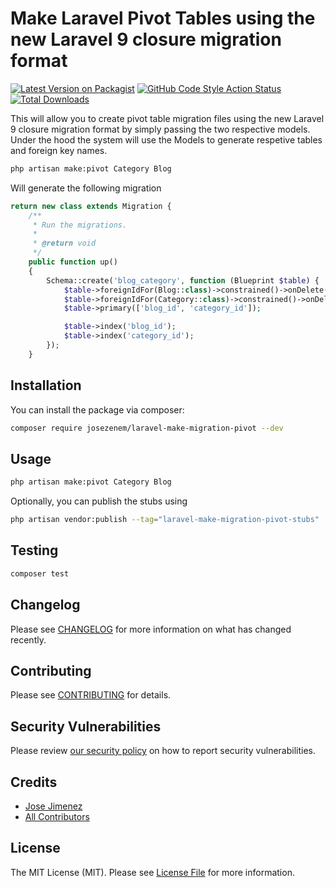 # Make Laravel Pivot Tables using the new Laravel 9 closure migration format

[![Latest Version on Packagist](https://img.shields.io/packagist/v/josezenem/laravel-make-migration-pivot.svg?style=flat-square)](https://packagist.org/packages/josezenem/laravel-make-migration-pivot)
[![GitHub Code Style Action Status](https://img.shields.io/github/workflow/status/josezenem/laravel-make-migration-pivot/Check%20&%20fix%20styling?label=code%20style)](https://github.com/josezenem/laravel-make-migration-pivot/actions?query=workflow%3A"Check+%26+fix+styling"+branch%3Amain)
[![Total Downloads](https://img.shields.io/packagist/dt/josezenem/laravel-make-migration-pivot.svg?style=flat-square)](https://packagist.org/packages/josezenem/laravel-make-migration-pivot)

This will allow you to create pivot table migration files using the new Laravel 9 closure migration format by simply passing the two respective models.  Under the hood the system will use the Models to generate respetive tables and foreign key names. 

```bash
php artisan make:pivot Category Blog
```
Will generate the following migration
```php
return new class extends Migration {
    /**
     * Run the migrations.
     *
     * @return void
     */
    public function up()
    {
        Schema::create('blog_category', function (Blueprint $table) {
            $table->foreignIdFor(Blog::class)->constrained()->onDelete('cascade');
            $table->foreignIdFor(Category::class)->constrained()->onDelete('cascade');
            $table->primary(['blog_id', 'category_id']);

            $table->index('blog_id');
            $table->index('category_id');
        });
    }
```
## Installation

You can install the package via composer:

```bash
composer require josezenem/laravel-make-migration-pivot --dev
```

## Usage

```bash
php artisan make:pivot Category Blog
```

Optionally, you can publish the stubs using

```bash
php artisan vendor:publish --tag="laravel-make-migration-pivot-stubs"
```

## Testing

```bash
composer test
```

## Changelog

Please see [CHANGELOG](CHANGELOG.md) for more information on what has changed recently.

## Contributing

Please see [CONTRIBUTING](.github/CONTRIBUTING.md) for details.

## Security Vulnerabilities

Please review [our security policy](../../security/policy) on how to report security vulnerabilities.

## Credits

- [Jose Jimenez](https://github.com/josezenem)
- [All Contributors](../../contributors)

## License

The MIT License (MIT). Please see [License File](LICENSE.md) for more information.
